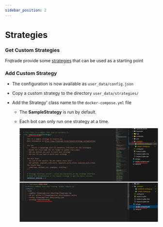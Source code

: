 ```yaml
---
sidebar_position: 2
---
```


# Strategies

### Get Custom Strategies

Frqtrade provide some [strategies](https://github.com/freqtrade/freqtrade-strategies/tree/main/user_data/strategies) that can be used as a starting point

### Add Custom Strategy

- The configuration is now available as `user_data/config.json`
- Copy a custom strategy to the directory `user_data/strategies/`
- Add the Strategy' class name to the `docker-compose.yml` file

  - The **SampleStrategy** is run by default.
  - Each bot can only run one strategy at a time.

    ![strategy](img/image5.png)
    ![strategy](img/image6.png)
